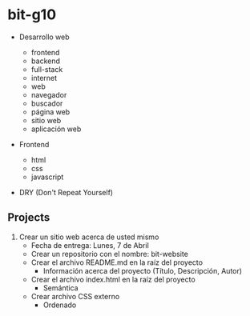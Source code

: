 # bit-g10
* Desarrollo web
  - frontend
  - backend
  - full-stack
  - internet
  - web
  - navegador
  - buscador
  - página web
  - sitio web
  - aplicación web
* Frontend
  - html
  - css
  - javascript

* DRY (Don't Repeat Yourself)

## Projects
1. Crear un sitio web acerca de usted mismo
    - Fecha de entrega: Lunes, 7 de Abril
    - Crear un repositorio con el nombre: bit-website
    * Crear el archivo README.md en la raíz del proyecto
      - Información acerca del proyecto (Título, Descripción, Autor)
    * Crear el archivo index.html en la raíz del proyecto
      - Semántica
    * Crear archivo CSS externo
      - Ordenado
